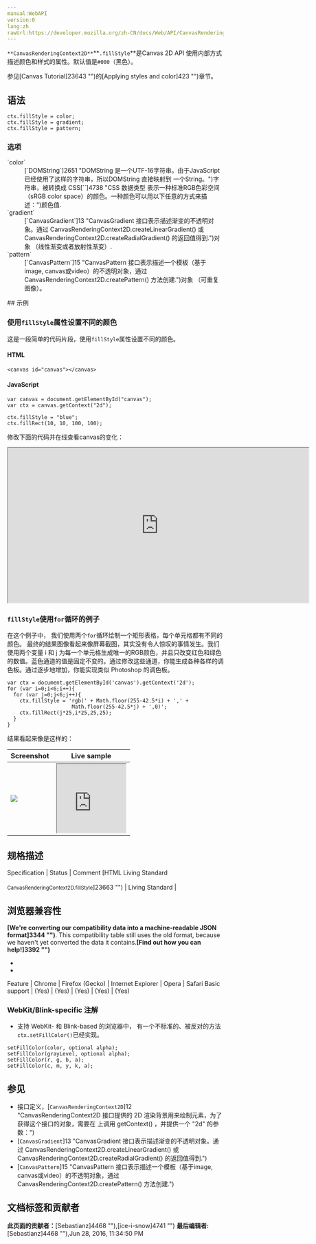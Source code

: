 ```yaml
---
manual:WebAPI
version:0
lang:zh
rawUrl:https://developer.mozilla.org/zh-CN/docs/Web/API/CanvasRenderingContext2D/fillStyle
---
```






`**CanvasRenderingContext2D**`**`.fillStyle`**是Canvas 2D API 使用内部方式描述颜色和样式的属性。默认值是`#000`（黑色）。



参见[Canvas Tutorial]23643 "")的[Applying styles and color]423 "")章节。


## 语法<a name="语法"></a>

```
ctx.fillStyle = color;
ctx.fillStyle = gradient;
ctx.fillStyle = pattern;

```

### 选项<a name="选项"></a>
<dl><dt id=''>`color`</dt><dd>[`DOMString`]2651 "DOMString 是一个UTF-16字符串。由于JavaScript已经使用了这样的字符串，所以DOMString 直接映射到 一个String。")字符串，被转换成 CSS[`<color>`]4738 "CSS 数据类型 <color> 表示一种标准RGB色彩空间（sRGB color space）的颜色。一种颜色可以用以下任意的方式来描述：")颜色值.</dd><dt id=''>`gradient`</dt><dd>[`CanvasGradient`]13 "CanvasGradient 接口表示描述渐变的不透明对象。通过 CanvasRenderingContext2D.createLinearGradient() 或 CanvasRenderingContext2D.createRadialGradient() 的返回值得到.")对象 （线性渐变或者放射性渐变）.</dd><dt id=''>`pattern`</dt><dd>[`CanvasPattern`]15 "CanvasPattern 接口表示描述一个模板（基于image, canvas或video）的不透明对象，通过 CanvasRenderingContext2D.createPattern() 方法创建.")对象 （可重复图像）。</dd></dl>
## 示例<a name="示例"></a>

### 使用`fillStyle`属性设置不同的颜色<a name="Using_the_fillStyle_property"></a>


这是一段简单的代码片段，使用`fillStyle`属性设置不同的颜色。


#### HTML<a name="HTML"></a>

```
<canvas id="canvas"></canvas>
```

#### JavaScript<a name="JavaScript"></a>

```
var canvas = document.getElementById("canvas");
var ctx = canvas.getContext("2d");

ctx.fillStyle = "blue";
ctx.fillRect(10, 10, 100, 100);
```


修改下面的代码并在线查看canvas的变化：



<iframe src='https://mdn.mozillademos.org/zh-CN/docs/Web/API/CanvasRenderingContext2D/fillStyle$samples/Playable_code?revision=1076848' width='700' height='360'></iframe>



### `fillStyle`使用`for`循环的例子<a name="fillStyle_使用_for_循环的例子"></a>


在这个例子中， 我们使用两个`for`循环绘制一个矩形表格，每个单元格都有不同的颜色。 最终的结果图像看起来像屏幕截图，其实没有令人惊叹的事情发生。我们使用两个变量 i 和 j 为每一个单元格生成唯一的RGB颜色，并且只改变红色和绿色的数值。蓝色通道的值是固定不变的。通过修改这些通道，你能生成各种各样的调色板。通过逐步地增加，你能实现类似 Photoshop 的调色板。


```
var ctx = document.getElementById('canvas').getContext('2d');
for (var i=0;i<6;i++){
  for (var j=0;j<6;j++){
    ctx.fillStyle = 'rgb(' + Math.floor(255-42.5*i) + ',' +
                     Math.floor(255-42.5*j) + ',0)';
    ctx.fillRect(j*25,i*25,25,25);
  }
}
```


结果看起来像是这样的：

Screenshot | Live sample 
 ---  |  ---  | 
![](%219.png "") | <iframe src='https://mdn.mozillademos.org/zh-CN/docs/Web/API/CanvasRenderingContext2D/fillStyle$samples/A_fillStyle_example_with_for_loops?revision=1076848' width='160' height='160'></iframe> 


## 规格描述<a name="规格描述"></a>
Specification | Status | Comment 
[HTML Living Standard<br></br><small>CanvasRenderingContext2D.fillStyle</small>]23663 "") | Living Standard |  


## 浏览器兼容性<a name="浏览器兼容性"></a>


**[We&#39;re converting our compatibility data into a machine-readable JSON format]3344 "")**. This compatibility table still uses the old format, because we haven&#39;t yet converted the data it contains.**[Find out how you can help!]3392 "")**


* 
* 
Feature | Chrome | Firefox (Gecko) | Internet Explorer | Opera | Safari 
Basic support | (Yes) | (Yes) | (Yes) | (Yes) | (Yes) 




### WebKit/Blink-specific 注解<a name="WebKitBlink-specific_注解"></a>

* 支持 WebKit- 和 Blink-based 的浏览器中， 有一个不标准的、被反对的方法`ctx.setFillColor()`已经实现。
```
setFillColor(color, optional alpha);
setFillColor(grayLevel, optional alpha);
setFillColor(r, g, b, a);
setFillColor(c, m, y, k, a);
```

## 参见<a name="参见"></a>

* 接口定义，[`CanvasRenderingContext2D`]12 "CanvasRenderingContext2D 接口提供的 2D 渲染背景用来绘制<canvas>元素，为了获得这个接口的对象，需要在 <canvas> 上调用 getContext() ，并提供一个 "2d" 的参数：")
* [`CanvasGradient`]13 "CanvasGradient 接口表示描述渐变的不透明对象。通过 CanvasRenderingContext2D.createLinearGradient() 或 CanvasRenderingContext2D.createRadialGradient() 的返回值得到.")
* [`CanvasPattern`]15 "CanvasPattern 接口表示描述一个模板（基于image, canvas或video）的不透明对象，通过 CanvasRenderingContext2D.createPattern() 方法创建.")



## 文档标签和贡献者
**此页面的贡献者：**[Sebastianz]4468 ""),[ice-i-snow]4741 "")
**最后编辑者:**[Sebastianz]4468 ""),<time>Jun 28, 2016, 11:34:50 PM</time>


